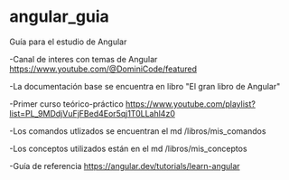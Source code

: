 # angular_guia

Guía para el estudio de Angular

-Canal de interes con temas de Angular https://www.youtube.com/@DominiCode/featured

-La documentación base se encuentra en libro "El gran libro de Angular"

-Primer curso teórico-práctico https://www.youtube.com/playlist?list=PL_9MDdjVuFjFBed4Eor5qj1T0LLahl4z0

-Los comandos utlizados se encuentran el md /libros/mis_comandos

-Los conceptos utilizados están en el md /libros/mis_conceptos

-Guía de referencia https://angular.dev/tutorials/learn-angular

